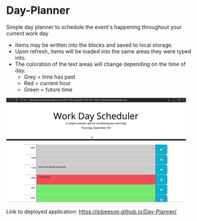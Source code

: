# Day-Planner
Simple day planner to schedule the event's happening throughout your current work day
  - Items may be written into the blocks and saved to local storage.
  - Upon refresh, items will be loaded into the same areas they were typed into.
  - The coloration of the text areas will change depending on the time of day.
    - Grey = time has past
    - Red = current hour
    - Green = future time
    
![](docs/assets/05-third-party-apis-homework-demo.gif)

Link to deployed application: https://jpbeeson.github.io/Day-Planner/
